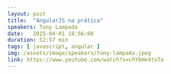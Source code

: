 ```yaml
---
layout: post
title:  "AngularJS na prática"
speakers: Tony Lampada
date:   2015-04-01 18:56:00
duration: 52:57 min
tags: [ javascript, angular ]
img: /assets/image/speakers/tony-lampada.jpeg
link: https://www.youtube.com/watch?v=chYbHe4tsTo
---
```


